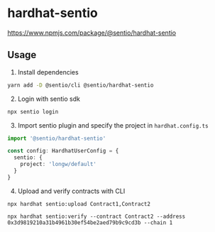# hardhat-sentio

https://www.npmjs.com/package/@sentio/hardhat-sentio

## Usage

1. Install dependencies

```bash
yarn add -D @sentio/cli @sentio/hardhat-sentio
```

2. Login with sentio sdk

```bash
npx sentio login
```

3. Import sentio plugin and specify the project in `hardhat.config.ts`

```typescript
import '@sentio/hardhat-sentio'

const config: HardhatUserConfig = {
  sentio: {
    project: 'longw/default'
  }
}
```

4. Upload and verify contracts with CLI

```
npx hardhat sentio:upload Contract1,Contract2

npx hardhat sentio:verify --contract Contract2 --address 0x3d9819210a31b4961b30ef54be2aed79b9c9cd3b --chain 1
```
